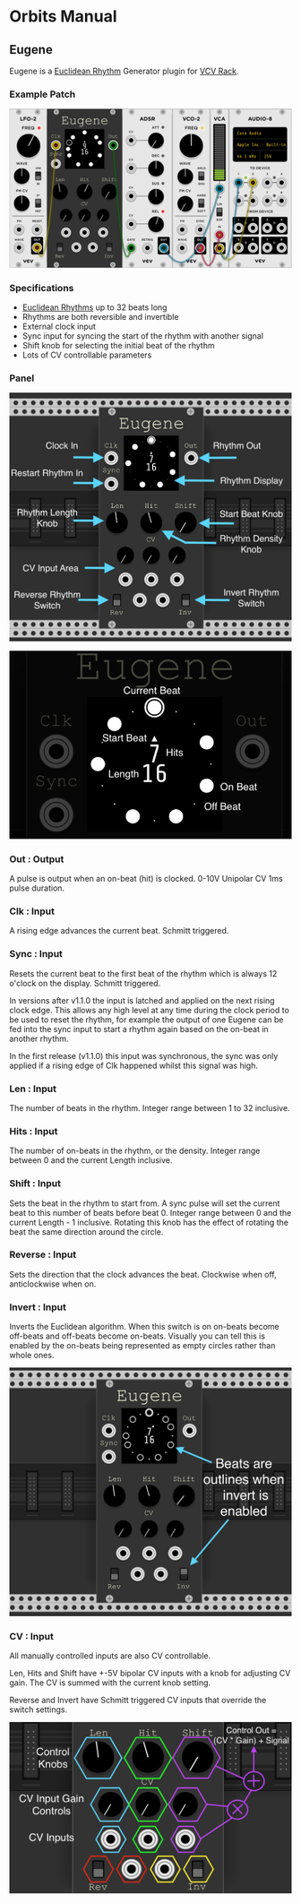 # Orbits Manual

## Eugene

Eugene is a [Euclidean Rhythm](https://en.wikipedia.org/wiki/Euclidean_rhythm) Generator plugin for [VCV Rack](https://vcvrack.com/).

### Example Patch

![Patch](img/patch.png)

### Specifications
 * [Euclidean Rhythms](https://en.wikipedia.org/wiki/Euclidean_rhythm) up to 32 beats long
 * Rhythms are both reversible and invertible
 * External clock input
 * Sync input for syncing the start of the rhythm with another signal
 * Shift knob for selecting the initial beat of the rhythm
 * Lots of CV controllable parameters

### Panel

![Controls](img/controls.png)

![Display](img/display.png)

### Out : Output
A pulse is output when an on-beat (hit) is clocked. 0-10V Unipolar CV 1ms pulse duration.

### Clk : Input
A rising edge advances the current beat. Schmitt triggered.

### Sync : Input
Resets the current beat to the first beat of the rhythm which is always 12 o'clock on the display. Schmitt triggered.

In versions after v1.1.0 the input is latched and applied on the next rising clock edge. This allows any high level at any time during the clock period to be used to reset the rhythm, for example the output of one Eugene can be fed into the sync input to start a rhythm again based on the on-beat in another rhythm.

In the first release (v1.1.0) this input was synchronous, the sync was only applied if a rising edge of Clk happened whilst this signal was high.

### Len : Input
The number of beats in the rhythm. Integer range between 1 to 32 inclusive.

### Hits : Input
The number of on-beats in the rhythm, or the density. Integer range between 0 and the current Length inclusive.

### Shift : Input
Sets the beat in the rhythm to start from. A sync pulse will set the current beat to this number of beats before beat 0. Integer range between 0 and the current Length - 1 inclusive.
Rotating this knob has the effect of rotating the beat the same direction around the circle.

### Reverse : Input
Sets the direction that the clock advances the beat. Clockwise when off, anticlockwise when on.

### Invert : Input
Inverts the Euclidean algorithm. When this switch is on on-beats become off-beats and off-beats become on-beats. Visually you can tell this is enabled by the on-beats being represented as empty circles rather than whole ones.

![Invert](img/invert.png)

### CV : Input
All manually controlled inputs are also CV controllable.

Len, Hits and Shift have +-5V bipolar CV inputs with a knob for adjusting CV gain. The CV is summed with the current knob setting.

Reverse and Invert have Schmitt triggered CV inputs that override the switch settings.

![CV](img/cv.png)
